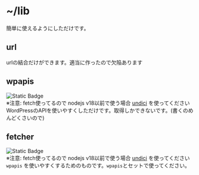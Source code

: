 # ~/lib
簡単に使えるようにしただけです。

## url
urlの結合だけができます。適当に作ったので欠陥あります

## wpapis
![Static Badge](https://img.shields.io/badge/Required%20Nodejs%20Version-v18%20or%20latest-blue)   
※注意: fetch使ってるので nodejs v18以前で使う場合 [undici](https://www.npmjs.com/package/undici) を使ってください   
WordPressのAPIを使いやすくしただけです。取得しかできないです。(書くのめんどくさいので)

## fetcher
![Static Badge](https://img.shields.io/badge/Required%20Nodejs%20Version-v18%20or%20latest-blue)   
※注意: fetch使ってるので nodejs v18以前で使う場合 [undici](https://www.npmjs.com/package/undici) を使ってください   
`wpapis` を使いやすくするためのものです。`wpapis`とセットで使ってください。